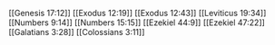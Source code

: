 [[Genesis 17:12]]
[[Exodus 12:19]]
[[Exodus 12:43]]
[[Leviticus 19:34]]
[[Numbers 9:14]]
[[Numbers 15:15]]
[[Ezekiel 44:9]]
[[Ezekiel 47:22]]
[[Galatians 3:28]]
[[Colossians 3:11]]
